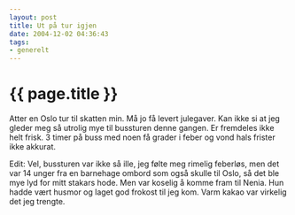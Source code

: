 ```yaml
---
layout: post
title: Ut på tur igjen
date: 2004-12-02 04:36:43
tags: 
- generelt
---
```


{{ page.title }}
================

Atter en Oslo tur til skatten min. Må jo få levert julegaver. Kan ikke si at jeg gleder meg så utrolig mye til bussturen denne gangen. Er fremdeles ikke helt frisk. 3 timer på buss med noen få grader i feber og vond hals frister ikke akkurat.

Edit: Vel, bussturen var ikke så ille, jeg følte meg rimelig feberløs, men det var 14 unger fra en barnehage ombord som også skulle til Oslo, så det ble mye lyd for mitt stakars hode. Men var koselig å komme fram til Nenia. Hun hadde vært husmor og laget god frokost til jeg kom. Varm kakao var virkelig det jeg trengte.